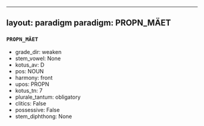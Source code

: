 
---
layout: paradigm
paradigm: PROPN_MÄET
---
### ` PROPN_MÄET `


* grade_dir: weaken
* stem_vowel: None
* kotus_av: D
* pos: NOUN
* harmony: front
* upos: PROPN
* kotus_tn: 7
* plurale_tantum: obligatory
* clitics: False
* possessive: False
* stem_diphthong: None

